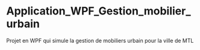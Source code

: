 # Application_WPF_Gestion_mobilier_urbain
Projet en WPF qui simule la gestion de mobiliers urbain pour la ville de MTL
